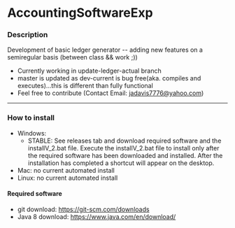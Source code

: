 # AccountingSoftwareExp
### Description
Development of basic ledger generator -- adding new features on a semiregular basis (between class &amp;&amp; work ;))
- Currently working in update-ledger-actual branch
- master is updated as dev-current is bug free(aka. compiles and executes)...this is different than fully functional
- Feel free to contribute (Contact Email: jadavis7776@yahoo.com)
------------------------------------------------------------------------------------------------------------------------
### How to install
- Windows: 
	- STABLE: See releases tab and download required software and the installV_2.bat file. Execute the installV_2.bat file to install only after the required software has been downloaded and installed. After the installation has completed a shortcut will appear on the desktop.
- Mac: no current automated install
- Linux: no current automated install
#### Required software
- git download: https://git-scm.com/downloads
- Java 8 download: https://www.java.com/en/download/
